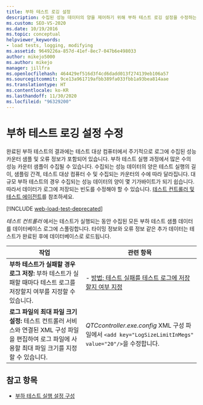 ```yaml
---
title: 부하 테스트 로깅 설정
description: 수집된 성능 데이터의 양을 제어하기 위해 부하 테스트 로깅 설정을 수정하는 방법을 알아봅니다. 이로 인해 결과 파일이 매우 커질 수 있습니다.
ms.custom: SEO-VS-2020
ms.date: 10/19/2016
ms.topic: conceptual
helpviewer_keywords:
- load tests, logging, modifying
ms.assetid: 9649226a-857d-41ef-8ec7-047b6e498033
author: mikejo5000
ms.author: mikejo
manager: jillfra
ms.openlocfilehash: 464429ef516d3f4cd6dadd013f274139eb106a57
ms.sourcegitcommit: 9ce13a961719afbb389fa033fbb1a93bea814aae
ms.translationtype: HT
ms.contentlocale: ko-KR
ms.lasthandoff: 11/30/2020
ms.locfileid: "96329200"
---
```

# <a name="modify-load-test-logging-settings"></a>부하 테스트 로깅 설정 수정

완료된 부하 테스트의 결과에는 테스트 대상 컴퓨터에서 주기적으로 로그에 수집된 성능 카운터 샘플 및 오류 정보가 포함되어 있습니다. 부하 테스트 실행 과정에서 많은 수의 성능 카운터 샘플이 수집될 수 있습니다. 수집되는 성능 데이터의 양은 테스트 실행의 길이, 샘플링 간격, 테스트 대상 컴퓨터 수 및 수집되는 카운터의 수에 따라 달라집니다. 대규모 부하 테스트의 경우 수집되는 성능 데이터의 양이 몇 기가바이트가 되기 쉽습니다. 따라서 데이터가 로그에 저장되는 빈도를 수정해야 할 수 있습니다. [테스트 컨트롤러 및 테스트 에이전트](configure-test-agents-and-controllers-for-load-tests.md)를 참조하세요.

[!INCLUDE [web-load-test-deprecated](includes/web-load-test-deprecated.md)]

*테스트 컨트롤러* 에서는 테스트가 실행되는 동안 수집된 모든 부하 테스트 샘플 데이터를 데이터베이스 로그에 스풀링합니다. 타이밍 정보와 오류 정보 같은 추가 데이터는 테스트가 완료된 후에 데이터베이스로 로드됩니다.

|작업|관련 항목|
|-|-----------------------|
|**부하 테스트가 실패할 경우 로그 저장:** 부하 테스트가 실패할 때마다 테스트 로그를 저장할지 여부를 지정할 수 있습니다.|-   [방법: 테스트 실패를 테스트 로그에 저장할지 여부 지정](../test/how-to-specify-if-test-failures-are-saved-to-test-logs.md)|
|**로그 파일의 최대 파일 크기 설정:** 테스트 컨트롤러 서비스와 연결된 XML 구성 파일을 편집하여 로그 파일에 사용할 최대 파일 크기를 지정할 수 있습니다.|*QTCcontroller.exe.config* XML 구성 파일에서 `<add key="LogSizeLimitInMegs" value="20"/>`을 수정합니다.|

## <a name="see-also"></a>참고 항목

- [부하 테스트 실행 설정 구성](../test/configure-load-test-run-settings.md)
